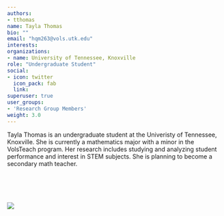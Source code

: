 ```yaml
---
authors:
- tthomas
name: Tayla Thomas
bio: ""
email: "hqm263@vols.utk.edu"
interests:
organizations:
- name: University of Tennessee, Knoxville
role: "Undergraduate Student"
social:
- icon: twitter
  icon_pack: fab
  link: 
superuser: true
user_groups:
- 'Research Group Members'
weight: 3.0
---
```


Tayla Thomas is an undergraduate student at the Univeristy of Tennessee, Knoxville. She is currently a mathematics major with a minor in the VolsTeach program. Her research includes studying and analyzing student performance and interest in STEM subjects. She is planning to become a secondary math teacher.

<br>
<br>
<br>
<br>
<img src="/img/thomas.jpg"/>

